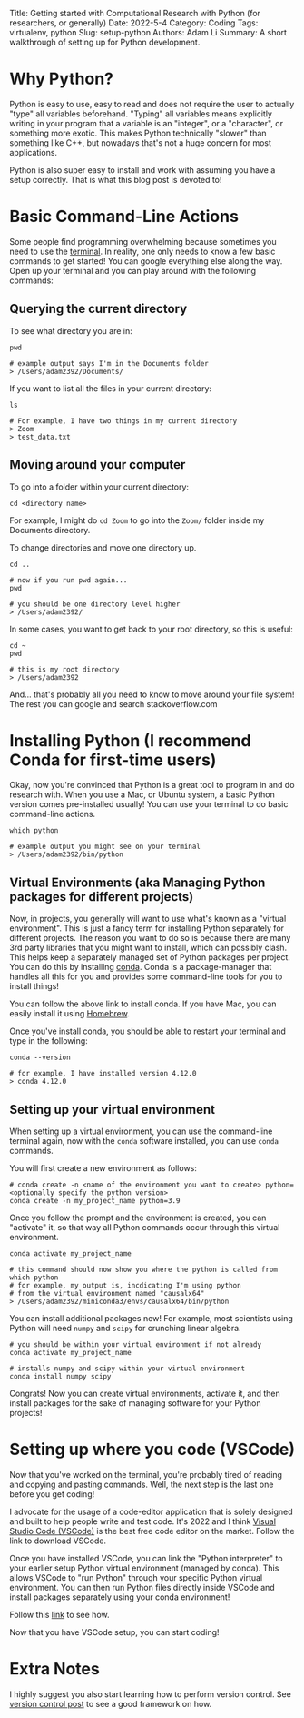 Title: Getting started with Computational Research with Python (for researchers, or generally)
Date: 2022-5-4
Category: Coding
Tags: virtualenv, python
Slug: setup-python
Authors: Adam Li
Summary: A short walkthrough of setting up for Python development.

# Why Python?

Python is easy to use, easy to read and does not require the user to actually "type" all variables beforehand. "Typing" all variables means explicitly writing in your program that a variable is an "integer", or a "character", or something more exotic. This makes Python technically "slower" than something like C++, but nowadays that's not a huge concern for most applications.

Python is also super easy to install and work with assuming you have a setup correctly. That is what this blog post is devoted to!

# Basic Command-Line Actions

Some people find programming overwhelming because sometimes you need to use the [terminal](https://www.makeuseof.com/tag/beginners-guide-mac-terminal/). In reality, one only needs to know a few basic commands to get started! You can google everything else along the way. Open up your terminal and you can play around with the following commands:

## Querying the current directory
To see what directory you are in:
```
pwd

# example output says I'm in the Documents folder
> /Users/adam2392/Documents/
```

If you want to list all the files in your current directory:
```
ls 

# For example, I have two things in my current directory
> Zoom
> test_data.txt
```

## Moving around your computer

To go into a folder within your current directory:
``` 
cd <directory name>
```
For example, I might do `cd Zoom` to go into the ``Zoom/`` folder inside my Documents directory.

To change directories and move one directory up.
```
cd ..

# now if you run pwd again...
pwd

# you should be one directory level higher
> /Users/adam2392/
```

In some cases, you want to get back to your root directory, so this is useful:
```
cd ~
pwd

# this is my root directory
> /Users/adam2392
```

And... that's probably all you need to know to move around your file system! The rest you can google and search stackoverflow.com

# Installing Python (I recommend Conda for first-time users)

Okay, now you're convinced that Python is a great tool to program in and do research with. When you use a Mac, or Ubuntu system, a basic Python version comes pre-installed usually! You can use your terminal to do basic command-line actions.

```
which python

# example output you might see on your terminal
> /Users/adam2392/bin/python
```

## Virtual Environments (aka Managing Python packages for different projects)
Now, in projects, you generally will want to use what's known as a "virtual environment". This is just a fancy term for installing Python separately for different projects. The reason you want to do so is because there are many 3rd party libraries that you might want to install, which can possibly clash. This helps keep a separately managed set of Python packages per project. You can do this by installing [conda](https://conda.io/projects/conda/en/latest/user-guide/install/index.html). Conda is a package-manager that handles all this for you and provides some command-line tools for you to install things!

You can follow the above link to install conda. If you have Mac, you can easily install it using [Homebrew](https://formulae.brew.sh/cask/miniconda).

Once you've install conda, you should be able to restart your terminal and type in the following:

```
conda --version

# for example, I have installed version 4.12.0
> conda 4.12.0
```

## Setting up your virtual environment
When setting up a virtual environment, you can use the command-line terminal again, now with the `conda` software installed, you can use `conda` commands.

You will first create a new environment as follows:

```
# conda create -n <name of the environment you want to create> python=<optionally specify the python version>
conda create -n my_project_name python=3.9
```

Once you follow the prompt and the environment is created, you can "activate" it, so that way all Python commands occur through this virtual environment.

```
conda activate my_project_name

# this command should now show you where the python is called from
which python
# for example, my output is, incdicating I'm using python
# from the virtual environment named "causalx64"
> /Users/adam2392/miniconda3/envs/causalx64/bin/python
```

You can install additional packages now! For example, most scientists using Python
will need `numpy` and `scipy` for crunching linear algebra.

```
# you should be within your virtual environment if not already
conda activate my_project_name

# installs numpy and scipy within your virtual environment
conda install numpy scipy
```

Congrats! Now you can create virtual environments, activate it, and then install packages for the sake of managing software for your Python projects!

# Setting up where you code (VSCode)
Now that you've worked on the terminal, you're probably tired of reading and copying and pasting commands. Well, the next step is the last one before you get coding!

I advocate for the usage of a code-editor application that is solely designed and built to help people write and test code. It's 2022 and I think [Visual Studio Code (VSCode)](https://code.visualstudio.com/download) is the best free code editor on the market. Follow the link to download VSCode.

Once you have installed VSCode, you can link the "Python interpreter" to your earlier setup Python virtual environment (managed by conda). This allows VSCode to "run Python" through your specific Python virtual environment. You can then run Python files directly inside VSCode and install packages separately using your conda environment!

Follow this [link](https://code.visualstudio.com/docs/python/environments) to see how.

Now that you have VSCode setup, you can start coding!

# Extra Notes

I highly suggest you also start learning how to perform version control. See [version control post]() to see a good framework on how.
